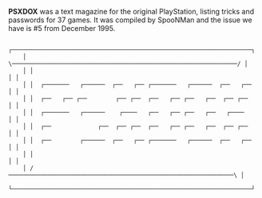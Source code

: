 **PSXDOX** was a text magazine for the original PlayStation, listing tricks and passwords for 37 games. It was compiled by SpooNMan and the issue we have is #5 from December 1995.

```
    ┌───────────────────────────────────────────────────────────────────┐
    │ \───────────────────────────────────────────────────────────────/ │
    │ │                                                               │ │
    │ │  ┌───────   ┌──────  ┌──   ┌── ┌───────   ┌──────  ┌──   ┌──  │ │
    │ │  ┌──   ┌── ┌──        ┌── ┌──  ┌──   ┌── ┌──   ┌──  ┌── ┌──   │ │
    │ │  ┌───────   ┌──────    ┌────   ┌──   ┌── ┌──   ┌──   ┌────    │ │
    │ │  ┌──             ┌──  ┌── ┌──  ┌──   ┌── ┌──   ┌──  ┌── ┌──   │ │
    │ │  ┌──        ┌──────  ┌──   ┌── ┌───────   ┌──────  ┌──   ┌──  │ │
    │ │                                                               │ │
    │ /───────────────────────────────────────────────────────────────\ │
    └───────────────────────────────────────────────────────────────────┘
```